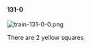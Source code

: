 #### 131-0
![train-131-0-0.png](https://github.com/lil-lab/nlvr/raw/master/nlvr/train/images/77/train-131-0-0.png "train-131-0-0.png")

There are 2 yellow squares